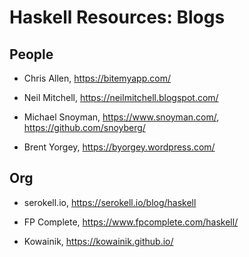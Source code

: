 # Haskell Resources: Blogs

## People

* Chris Allen, https://bitemyapp.com/

* Neil Mitchell, https://neilmitchell.blogspot.com/

* Michael Snoyman, https://www.snoyman.com/, https://github.com/snoyberg/

* Brent Yorgey, https://byorgey.wordpress.com/

## Org

* serokell.io, https://serokell.io/blog/haskell

* FP Complete, https://www.fpcomplete.com/haskell/

* Kowainik, https://kowainik.github.io/
